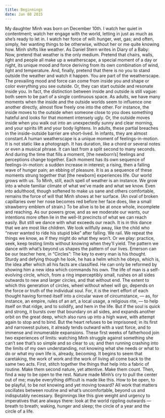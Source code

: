 ```yaml
---
title: Beginnings
date: Jan 08 2015
---
```


My daughter Minh was born on December 10th. I watch her quiet in contentment; watch her engage with the world, letting in just as much as she’s ready to let in. I watch her force of will: hunger, wet, gas; and often, simply, her wanting things to be otherwise, without her or me quite knowing how. Minh shifts like weather. As Daniel Stern writes in Diary of a Baby: Now, pretend that weather is the only medium. Pretend that chairs, walls, light and people all make up a weatherscape, a special moment of a day or night, its unique mood and force deriving from its own combination of wind, light and temperature. And, finally, pretend that there is no you to stand outside the weather and watch it happen. You are part of the weatherscape. The prevailing mood and force can come from inside you and shape or color everything you see outside. Or, they can start outside and resonate inside you. In fact, the distinction between inside and outside is still vague: both seem to be part of a single continuous space. As adults, we have many moments when the inside and the outside worlds seem to influence one another directly, almost flow freely one into the other. For instance, the inside moves to the outside when someone close to you does something hateful and looks for that moment intensely ugly. Or, the outside moves inside when you walk out into an unexpectedly sunny and clear morning, and your spirits lift and your body lightens. In adults, these partial breaches in the inside-outside barrier are short-lived. In infants, they are almost constant.A human weatherscape is a unique moment of feelings-in-motion. It is not static like a photograph. It has duration, like a chord or several notes or even a musical phrase. It can last from a split second to many seconds. And during the time that fills a moment, [the newborn’s] feelings and perceptions change together. Each moment has its own sequence of feelings-in-motion: a sudden increase in interest; a rising, then a falling wave of hunger pain; an ebbing of pleasure. It is as a sequence of these moments strung together that [the newborn] experiences life. Our world grows with us. To Minh, still, each spell of weather is an instance. We grow into a whole familiar climate of what we’ve made and what we know. Even into adulthood, though softened to make us sane and others comfortable, remains the force of will that Minh shows at her surface. (An oval of broken capillaries over her nose becomes red before her face does, like a small strawberry emblem of strain.) To be alive is to be at once whole, incomplete and reaching. As our powers grow, and as we moderate our wants, our intentions more often lie in the well-lit precincts of what we can reach easily. But still we dance with what exceeds our reach. It is in this dance that we are most like children. We look willfully away, like the child who “never wanted to ride his stupid bike” after falling. We rail. We repeat the things we know, as if they might do what they won’t. Or we play: practice, seek, keep testing limits without knowing when they’ll yield. The pattern we dance with what’s beyond us shapes the pattern of our lives. Emerson can be our teacher here, in “Circles”: The key to every man is his thought. Sturdy and defying though he look, he has a helm which he obeys, which is, the idea after which all his facts are classified. He can only be reformed by showing him a new idea which commands his own. The life of man is a self-evolving circle, which, from a ring imperceptibly small, rushes on all sides outwards to new and larger circles, and that without end. The extent to which this generation of circles, wheel without wheel will go, depends on the force or truth of the individual soul. For, it is the inert effort of each thought having formed itself into a circular wave of circumstance, — as, for instance, an empire, rules of an art, a local usage, a religious rite, — to help itself on that ridge, and to solidify, and hem in the life. But if the soul is quick and strong, it bursts over that boundary on all sides, and expands another orbit on the great deep, which also runs up into a high wave, with attempt again to stop and to bind. But the heart refuses to be imprisoned; in its first and narrowest pulses, it already tends outward with a vast force, and to immense and innumerable expansions. These first weeks of fatherhood join two experiences of limits: watching Minh struggle against something she can’t see that’s so simple and so clear to us; and then running crashing into the limits of my own understanding, not knowing what she needs or what to do or what my own life is, already, becoming. It begins to seem that caretaking, the work of work and the work of living all come back to the same two acts. First, stitch together the things that help into a fabric of routine. Make them second nature, yet attentive. Make them count. Then, find a way to be open to the rest. Nature made Minh’s cry to pull the center out of me; maybe everything difficult is made like this. How to be open, to be playful, to be not knowing and yet moving toward? All work that matters oscillates between routine and what’s uncomfortable, beyond us and indisputably necessary. Beginnings like this give weight and urgency to imperatives that are always there: look at the world rippling outwards — breath to breath; waking, hunger and sleep; the circle of a year and the circle of a life.
